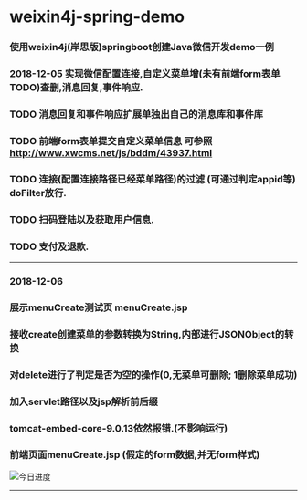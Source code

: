 # weixin4j-spring-demo
### 使用weixin4j(岸思版)springboot创建Java微信开发demo一例
### 2018-12-05 实现微信配置连接,自定义菜单增(未有前端form表单TODO)查删,消息回复,事件响应.
### TODO 消息回复和事件响应扩展单独出自己的消息库和事件库
### TODO 前端form表单提交自定义菜单信息 可参照 http://www.xwcms.net/js/bddm/43937.html 
### TODO 连接(配置连接路径已经菜单路径)的过滤 (可通过判定appid等) doFilter放行.
### TODO 扫码登陆以及获取用户信息.
### TODO 支付及退款.

---

### 2018-12-06 
### 展示menuCreate测试页 menuCreate.jsp
### 接收create创建菜单的参数转换为String,内部进行JSONObject的转换
### 对delete进行了判定是否为空的操作(0,无菜单可删除; 1删除菜单成功)
### 加入servlet路径以及jsp解析前后缀
### tomcat-embed-core-9.0.13依然报错.(不影响运行)
### 前端页面menuCreate.jsp (假定的form数据,并无form样式)
![今日进度](https://img2018.cnblogs.com/blog/1030087/201812/1030087-20181206165913589-704724629.gif)


---

